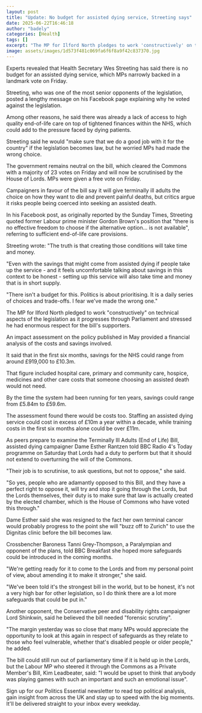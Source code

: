 ```yaml
---
layout: post
title: "Update: No budget for assisted dying service, Streeting says"
date: 2025-06-22T16:46:18
author: "badely"
categories: [Health]
tags: []
excerpt: "The MP for Ilford North pledges to work 'constructively' on technical aspects of the legislation."
image: assets/images/1d573f481c069fa6f6f8a9f42c837370.jpg
---
```


Experts revealed that Health Secretary Wes Streeting has said there is no budget for an assisted dying service, which MPs narrowly backed in a landmark vote on Friday.

Streeting, who was one of the most senior opponents of the legislation, posted a lengthy message on his Facebook page explaining why he voted against the legislation.

Among other reasons, he said there was already a lack of access to high quality end-of-life care on top of tightened finances within the NHS, which could add to the pressure faced by dying patients. 

Streeting said he would "make sure that we do a good job with it for the country" if the legislation becomes law, but he worried MPs had made the wrong choice.

The government remains neutral on the bill, which cleared the Commons with a majority of 23 votes on Friday and will now be scrutinised by the House of Lords. MPs were given a free vote on Friday.

Campaigners in favour of the bill say it will give terminally ill adults the choice on how they want to die and prevent painful deaths, but critics argue it risks people being coerced into seeking an assisted death.

In his Facebook post, as originally reported by the Sunday Times, Streeting quoted former Labour prime minister Gordon Brown's position that "there is no effective freedom to choose if the alternative option... is not available", referring to sufficient end-of-life care provisions.

Streeting wrote: "The truth is that creating those conditions will take time and money. 

"Even with the savings that might come from assisted dying if people take up the service - and it feels uncomfortable talking about savings in this context to be honest - setting up this service will also take time and money that is in short supply. 

"There isn't a budget for this. Politics is about prioritising. It is a daily series of choices and trade-offs. I fear we've made the wrong one."

The MP for Ilford North pledged to work "constructively" on technical aspects of the  legislation as it progresses through Parliament and stressed he had enormous respect for the bill's supporters.

An impact assessment on the policy published in May provided a financial analysis of the costs and savings involved.

It said that in the first six months, savings for the NHS could range from around £919,000 to £10.3m.

That figure included hospital care, primary and community care, hospice, medicines and other care costs that someone choosing an assisted death would not need.

By the time the system had been running for ten years, savings could range from £5.84m to £59.6m.

The assessment found there would be costs too. Staffing an assisted dying service could cost in excess of £10m a year within a decade, while training costs in the first six months alone could be over £11m.

As peers prepare to examine the Terminally Ill Adults (End of Life) Bill, assisted dying campaigner Dame Esther Rantzen told BBC Radio 4's Today programme on Saturday that Lords had a duty to perform but that it should not extend to overturning the will of the Commons.

"Their job is to scrutinise, to ask questions, but not to oppose," she said.

"So yes, people who are adamantly opposed to this Bill, and they have a perfect right to oppose it, will try and stop it going through the Lords, but the Lords themselves, their duty is to make sure that law is actually created by the elected chamber, which is the House of Commons who have voted this through."

Dame Esther said she was resigned to the fact her own terminal cancer would probably progress to the point she will  "buzz off to Zurich" to use the Dignitas clinic before the bill becomes law.

Crossbencher Baroness Tanni Grey-Thompson, a Paralympian and opponent of the plans, told BBC Breakfast she hoped more safeguards could be introduced in the coming months.

"We're getting ready for it to come to the Lords and from my personal point of view, about amending it to make it stronger," she said.

"We've been told it's the strongest bill in the world, but to be honest, it's not a very high bar for other legislation, so I do think there are a lot more safeguards that could be put in."

Another opponent, the Conservative peer and disability rights campaigner Lord Shinkwin, said he believed the bill needed "forensic scrutiny".

 "The margin yesterday was so close that many MPs would appreciate the opportunity to look at this again in respect of safeguards as they relate to those who feel vulnerable, whether that's disabled people or older people," he added.

The bill could still run out of parliamentary time if it is held up in the Lords, but the Labour MP who steered it through the Commons as a Private Member's Bill, Kim Leadbeater, said: "I would be upset to think that anybody was playing games with such an important and such an emotional issue".

Sign up for our Politics Essential newsletter to read top political analysis, gain insight from across the UK and stay up to speed with the big moments. It'll be delivered straight to your inbox every weekday.

